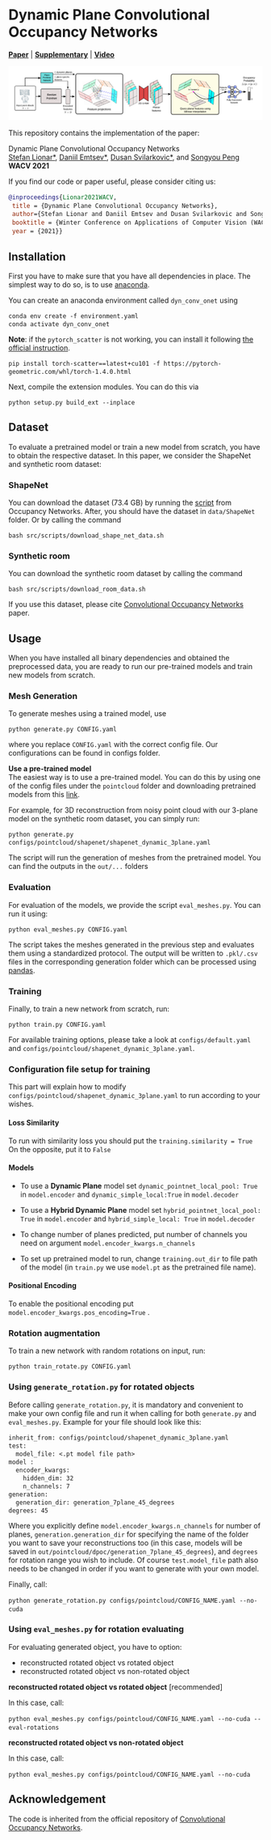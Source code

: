 # Dynamic Plane Convolutional Occupancy Networks
[**Paper**](https://arxiv.org/abs/2011.05813) | [**Supplementary**](https://polybox.ethz.ch/index.php/s/ehK175BH7oVYnxy#pdfviewer) | [**Video**](https://screencast-o-matic.com/watch/cYXOcaLKJz)

![teaser](media/pipeline.png "teaser")

This repository contains the implementation of the paper:

Dynamic Plane Convolutional Occupancy Networks  
[Stefan Lionar*](https://github.com/splionar), [Daniil Emtsev*](https://github.com/daniil-777), [Dusan Svilarkovic*](https://github.com/dsvilarkovic), and [Songyou Peng](https://pengsongyou.github.io/)  
**WACV 2021**  

If you find our code or paper useful, please consider citing us:

```bibtex
@inproceedings{Lionar2021WACV,
 title = {Dynamic Plane Convolutional Occupancy Networks},
 author={Stefan Lionar and Daniil Emtsev and Dusan Svilarkovic and Songyou Peng},
 booktitle = {Winter Conference on Applications of Computer Vision (WACV)},
 year = {2021}}
```

## Installation
First you have to make sure that you have all dependencies in place.
The simplest way to do so, is to use [anaconda](https://www.anaconda.com/). 

You can create an anaconda environment called `dyn_conv_onet` using
```
conda env create -f environment.yaml
conda activate dyn_conv_onet
```
**Note**: if the `pytorch_scatter` is not working, you can install it following [the official instruction](https://github.com/rusty1s/pytorch_scatter#pytorch-140).
```
pip install torch-scatter==latest+cu101 -f https://pytorch-geometric.com/whl/torch-1.4.0.html
```

Next, compile the extension modules.
You can do this via
```
python setup.py build_ext --inplace
```
 
## Dataset

To evaluate a pretrained model or train a new model from scratch, you have to obtain the respective dataset.
In this paper, we consider the ShapeNet and synthetic room dataset:

### ShapeNet
You can download the dataset (73.4 GB) by running the [script](https://github.com/autonomousvision/occupancy_networks#preprocessed-data) from Occupancy Networks. After, you should have the dataset in `data/ShapeNet` folder.
Or by calling the command 
```
bash src/scripts/download_shape_net_data.sh
```
### Synthetic room 
You can download the synthetic room dataset by calling the command
```
bash src/scripts/download_room_data.sh
```
If you use this dataset, please cite [Convolutional Occupancy Networks](https://pengsongyou.github.io/conv_onet) paper.

## Usage
When you have installed all binary dependencies and obtained the preprocessed data, you are ready to run our pre-trained models and train new models from scratch.

### Mesh Generation
To generate meshes using a trained model, use
```
python generate.py CONFIG.yaml
```
where you replace `CONFIG.yaml` with the correct config file. Our configurations can be found in configs folder.

**Use a pre-trained model**  
The easiest way is to use a pre-trained model. You can do this by using one of the config files under the `pointcloud` folder and downloading pretrained models from this [link](https://polybox.ethz.ch/index.php/s/ehK175BH7oVYnxy).

For example, for 3D reconstruction from noisy point cloud with our 3-plane model on the synthetic room dataset, you can simply run:
```
python generate.py configs/pointcloud/shapenet/shapenet_dynamic_3plane.yaml
```
The script will run the generation of meshes from the pretrained model. You can find the outputs in the `out/...` folders


 
### Evaluation
For evaluation of the models, we provide the script `eval_meshes.py`. You can run it using:
```
python eval_meshes.py CONFIG.yaml
```
The script takes the meshes generated in the previous step and evaluates them using a standardized protocol. The output will be written to `.pkl/.csv` files in the corresponding generation folder which can be processed using [pandas](https://pandas.pydata.org/).

### Training
Finally, to train a new network from scratch, run:
```
python train.py CONFIG.yaml
```
For available training options, please take a look at `configs/default.yaml` and `configs/pointcloud/shapenet_dynamic_3plane.yaml`.

### Configuration file setup for training
This part will explain how to modify `configs/pointcloud/shapenet_dynamic_3plane.yaml` to run according to your wishes.

#### **Loss Similarity**

To run with similarity loss you should put the `training.similarity = True` On the opposite, put it to `False`

#### **Models**

* To use a **Dynamic Plane** model set `dynamic_pointnet_local_pool: True` in `model.encoder` and `dynamic_simple_local:True` in `model.decoder`

* To use a **Hybrid Dynamic Plane** model set `hybrid_pointnet_local_pool: True` in `model.encoder` and `hybrid_simple_local: True` in `model.decoder`

* To change number of planes predicted, put number of channels you need on argument `model.encoder_kwargs.n_channels`
* To set up pretrained model to run,  change `training.out_dir` to file path of the model (in `train.py` we use `model.pt` as the pretrained file name).




#### **Positional Encoding**

To enable the positional encoding put `model.encoder_kwargs.pos_encoding=True` . 


### **Rotation augmentation**
To train a new network with random rotations on input, run:
```
python train_rotate.py CONFIG.yaml
```
### Using `generate_rotation.py` for rotated objects

Before calling `generate_rotation.py`, it is mandatory and convenient to make your own config file and run it when calling for both `generate.py` and `eval_meshes.py`.
Example for your file should look like this:

```
inherit_from: configs/pointcloud/shapenet_dynamic_3plane.yaml
test:
  model_file: <.pt model file path>
model : 
  encoder_kwargs:
    hidden_dim: 32
    n_channels: 7
generation:
  generation_dir: generation_7plane_45_degrees
degrees: 45
```

Where you explicitly define `model.encoder_kwargs.n_channels` for number of planes, `generation.generation_dir` for specifying the name of the folder you want to save your reconstructions too (in this case, models will be saved in `out/pointcloud/dpoc/generation_7plane_45_degrees`), and `degrees` for rotation range you wish to include. Of course `test.model_file` path also needs to be changed in order if you want to generate with your own model.

Finally, call:

`python generate_rotation.py configs/pointcloud/CONFIG_NAME.yaml --no-cuda`

### Using `eval_meshes.py` for rotation evaluating
For evaluating generated object, you have to option:
* reconstructed rotated object vs rotated object
* reconstructed rotated object vs non-rotated object

**reconstructed rotated object vs rotated object** [recommended]

In this case, call:

`python eval_meshes.py configs/pointcloud/CONFIG_NAME.yaml --no-cuda --eval-rotations`


**reconstructed rotated object vs non-rotated object** 

In this case, call: 

`python eval_meshes.py configs/pointcloud/CONFIG_NAME.yaml --no-cuda`



## Acknowledgement
The code is inherited from the official repository of [Convolutional Occupancy Networks](https://github.com/autonomousvision/convolutional_occupancy_networks).
